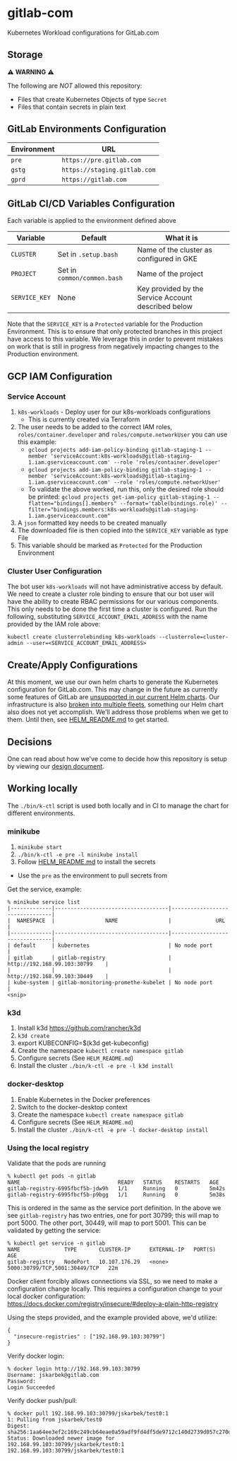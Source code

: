 # gitlab-com

Kubernetes Workload configurations for GitLab.com

## Storage

:warning: **WARNING** :warning:

The following are _NOT_ allowed this repository:
* Files that create Kubernetes Objects of type `Secret`
* Files that contain secrets in plain text

## GitLab Environments Configuration

| Environment | URL |
| ----------- | --- |
| `pre`       | `https://pre.gitlab.com`     |
| `gstg`      | `https://staging.gitlab.com` |
| `gprd`      | `https://gitlab.com`         |

## GitLab CI/CD Variables Configuration

Each variable is applied to the environment defined above

| Variable      | Default                     | What it is  |
| --------      | --------                    | ------------|
| `CLUSTER`     | Set in `.setup.bash`        | Name of the cluster as configured in GKE |
| `PROJECT`     | Set in `common/common.bash` | Name of the project
| `SERVICE_KEY` | None                        | Key provided by the Service Account described below |

Note that the `SERVICE_KEY` is a `Protected` variable for the Production
Environment.  This is to ensure that only protected branches in this project
have access to this variable.  We leverage this in order to prevent mistakes on
work that is still in progress from negatively impacting changes to the
Production environment.

## GCP IAM Configuration

### Service Account
1. `k8s-workloads` - Deploy user for our k8s-workloads configurations
    * This is currently created via Terraform
1. The user needs to be added to the correct IAM roles,
   `roles/container.developer` and `roles/compute.networkUser` you can use this example:
    * `gcloud projects add-iam-policy-binding gitlab-staging-1 --member 'serviceAccount:k8s-workloads@gitlab-staging-1.iam.gserviceaccount.com' --role 'roles/container.developer'`
    * `gcloud projects add-iam-policy-binding gitlab-staging-1 --member 'serviceAccount:k8s-workloads@gitlab-staging-1.iam.gserviceaccount.com' --role 'roles/compute.networkUser'`
    * To validate the above worked, run this, only the desired role should be
      printed: `gcloud projects get-iam-policy gitlab-staging-1 --flatten="bindings[].members" --format='table(bindings.role)' --filter="bindings.members:k8s-workloads@gitlab-staging-1.iam.gserviceaccount.com"`
1. A `json` formatted key needs to be created manually
1. The downloaded file is then copied into the `SERVICE_KEY` variable as type
   File
1. This variable should be marked as `Protected` for the Production Environment

### Cluster User Configuration

The bot user `k8s-workloads` will not have administrative access by default.  We
need to create a cluster role binding to ensure that our bot user will have the
ability to create RBAC permissions for our various components.  This only needs
to be done the first time a cluster is configured.  Run the following,
substituting `SERVICE_ACCOUNT_EMAIL_ADDRESS` with the name provided by the IAM
role above:

`kubectl create clusterrolebinding k8s-workloads --clusterrole=cluster-admin
--user=<SERVICE_ACCOUNT_EMAIL_ADDRESS>`

## Create/Apply Configurations

At this moment, we use our own helm charts to generate the Kubernetes
configuration for GitLab.com. This may change in the future as currently some
features of GitLab are [unsupported in our current Helm
charts](https://docs.gitlab.com/charts/#limitations).  Our infrastructure is
also [broken into multiple
fleets](https://about.gitlab.com/handbook/engineering/infrastructure/production-architecture/),
something our Helm chart also does not yet accomplish.  We'll address those
problems when we get to them. Until then, see [HELM_README.md](HELM_README.md)
to get started.

## Decisions

One can read about how we've come to decide how this repository is setup by
viewing our [design document](https://about.gitlab.com/handbook/engineering/infrastructure/library/kubernetes/configuration/).

## Working locally

The `./bin/k-ctl` script is used both locally and in CI to manage the chart for
different environments.

### minikube

1. `minikube start`
1. `./bin/k-ctl -e pre -l minikube install`
1. Follow [HELM_README.md](HELM_README.md) to install the secrets
  * Use the `pre` as the environment to pull secrets from

Get the service, example:
```
% minikube service list
|-------------|------------------------------------|--------------------------------|
|  NAMESPACE  |                NAME                |              URL               |
|-------------|------------------------------------|--------------------------------|
| default     | kubernetes                         | No node port                   |
| gitlab      | gitlab-registry                    | http://192.168.99.103:30799    |
|             |                                    | http://192.168.99.103:30449    |
| kube-system | gitlab-monitoring-promethe-kubelet | No node port                   |
<snip>
```

### k3d

1. Install k3d https://github.com/rancher/k3d
1. `k3d create`
1. export KUBECONFIG=$(k3d get-kubeconfig)
1. Create the namespace `kubectl create namespace gitlab`
1. Configure secrets (See `HELM_README.md`)
1. Install the cluster `./bin/k-ctl -e pre -l k3d install`

### docker-desktop

1. Enable Kubernetes in the Docker preferences
1. Switch to the docker-desktop context
1. Create the namespace `kubectl create namespace gitlab`
1. Configure secrets (See `HELM_README.md`)
1. Install the cluster `./bin/k-ctl -e pre -l docker-desktop install`


### Using the local registry

Validate that the pods are running

```
% kubectl get pods -n gitlab
NAME                               READY   STATUS    RESTARTS   AGE
gitlab-registry-6995fbcf5b-jdw9h   1/1     Running   0          5m42s
gitlab-registry-6995fbcf5b-p9bgg   1/1     Running   0          5m38s
```
This is ordered in the same as the service port definition.  In the above we see
`gitlab-registry` has two entries, one for port 30799; this will map to port
5000.  The other port, 30449, will map to port 5001.  This can be validated by
       getting the service:
```
% kubectl get service -n gitlab
NAME              TYPE       CLUSTER-IP      EXTERNAL-IP   PORT(S)                         AGE
gitlab-registry   NodePort   10.107.176.29   <none>        5000:30799/TCP,5001:30449/TCP   22m
```

Docker client forcibly allows connections via SSL, so we need to make a
configuration change locally.  This requires a configuration change to your
local docker configuration: https://docs.docker.com/registry/insecure/#deploy-a-plain-http-registry

Using the steps provided, and the example provided above, we'd utilize:
```
{
  "insecure-registries" : ["192.168.99.103:30799"]
}
```

Verify docker login:

```
% docker login http://192.168.99.103:30799
Username: jskarbek@gitlab.com
Password:
Login Succeeded
```

Verify docker push/pull:

```
% docker pull 192.168.99.103:30799/jskarbek/test0:1
1: Pulling from jskarbek/test0
Digest: sha256:1aa64ee3ef2c169c249cb64eae0a59adf9fd4df5de9712c140d2739d057c270d
Status: Downloaded newer image for 192.168.99.103:30799/jskarbek/test0:1
192.168.99.103:30799/jskarbek/test0:1
```
